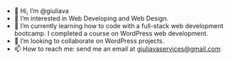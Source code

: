 - 👋 Hi, I’m @giuliava
- 👀 I’m interested in Web Developing and Web Design.
- 🌱 I’m currently learning how to code with a full-stack web development bootcamp. I completed a course on WordPress web development.
- 💞️ I’m looking to collaborate on WordPress projects.
- 📫 How to reach me: send me an email at giuliavaservices@gmail.com 

<!---
giuliava/giuliava is a ✨ special ✨ repository because its `README.md` (this file) appears on your GitHub profile.
You can click the Preview link to take a look at your changes.
--->
